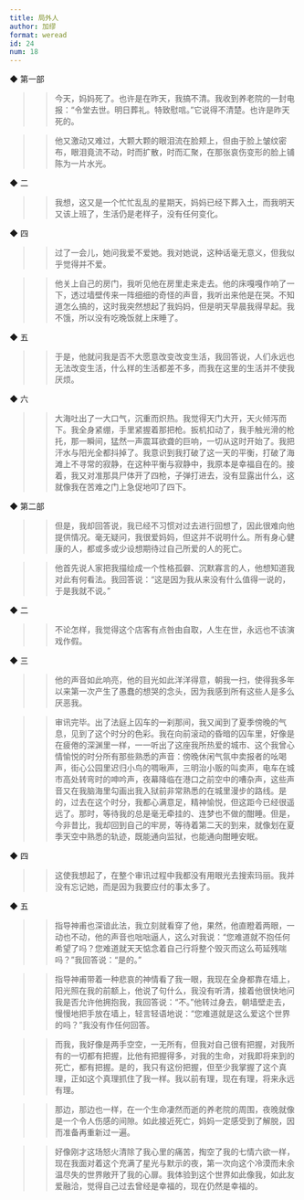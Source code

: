 ```yaml
---
title: 局外人
author: 加缪
format: weread
id: 24
num: 18
---
```


◆ 第一部

>> 今天，妈妈死了。也许是在昨天，我搞不清。我收到养老院的一封电报：“令堂去世。明日葬礼。特致慰唁。”它说得不清楚。也许是昨天死的。

>> 他又激动又难过，大颗大颗的眼泪流在脸颊上，但由于脸上皱纹密布，眼泪竟流不动，时而扩散，时而汇聚，在那张哀伤变形的脸上铺陈为一片水光。


◆ 二

>> 我想，这又是一个忙忙乱乱的星期天，妈妈已经下葬入土，而我明天又该上班了，生活仍是老样子，没有任何变化。


◆ 四

>> 过了一会儿，她问我爱不爱她。我对她说，这种话毫无意义，但我似乎觉得并不爱。

>> 他关上自己的房门，我听见他在房里走来走去。他的床嘎嘎作响了一下，透过墙壁传来一阵细细的奇怪的声音，我听出来他是在哭。不知道怎么搞的，这时我突然想起了我妈妈，但是明天早晨我得早起。我不饿，所以没有吃晚饭就上床睡了。


◆ 五

>> 于是，他就问我是否不大愿意改变改变生活，我回答说，人们永远也无法改变生活，什么样的生活都差不多，而我在这里的生活并不使我厌烦。


◆ 六

>> 大海吐出了一大口气，沉重而炽热。我觉得天门大开，天火倾泻而下。我全身紧绷，手里紧握着那把枪。扳机扣动了，我手触光滑的枪托，那一瞬间，猛然一声震耳欲聋的巨响，一切从这时开始了。我把汗水与阳光全都抖掉了。我意识到我打破了这一天的平衡，打破了海滩上不寻常的寂静，在这种平衡与寂静中，我原本是幸福自在的。接着，我又对准那具尸体开了四枪，子弹打进去，没有显露出什么，这就像我在苦难之门上急促地叩了四下。


◆ 第二部

>> 但是，我却回答说，我已经不习惯对过去进行回想了，因此很难向他提供情况。毫无疑问，我很爱妈妈，但这并不说明什么。所有身心健康的人，都或多或少设想期待过自己所爱的人的死亡。

>> 他首先说人家把我描绘成一个性格孤僻、沉默寡言的人，他想知道我对此有何看法。我回答说：“这是因为我从来没有什么值得一说的，于是我就不说。”


◆ 二

>> 不论怎样，我觉得这个店客有点咎由自取，人生在世，永远也不该演戏作假。


◆ 三

>> 他的声音如此响亮，他的目光如此洋洋得意，朝我一扫，使得我多年以来第一次产生了愚蠢的想哭的念头，因为我感到所有这些人是多么厌恶我。

>> 审讯完毕。出了法庭上囚车的一刹那间，我又闻到了夏季傍晚的气息，见到了这个时分的色彩。我在向前滚动的昏暗的囚车里，好像是在疲倦的深渊里一样，一一听出了这座我所热爱的城市、这个我曾心情愉悦的时分所有那些熟悉的声音：傍晚休闲气氛中卖报者的吆喝声，街心公园里迟归小鸟的啁啾声，三明治小贩的叫卖声，电车在城市高处转弯时的呻吟声，夜幕降临在港口之前空中的嘈杂声，这些声音又在我脑海里勾画出我入狱前非常熟悉的在城里漫步的路线。是的，过去在这个时分，我都心满意足，精神愉悦，但这距今已经很遥远了。那时，等待我的总是毫无牵挂的、连梦也不做的酣睡。但是，今非昔比，我却回到自己的牢房，等待着第二天的到来，就像划在夏季天空中熟悉的轨迹，既能通向监狱，也能通向酣睡安眠。


◆ 四

>> 这使我想起了，在整个审讯过程中我都没有用眼光去搜索玛丽。我并没有忘记她，而是因为我要应付的事太多了。


◆ 五

>> 指导神甫也深谙此法，我立刻就看穿了他，果然，他直瞪着两眼，一动也不动，他的声音也咄咄逼人，这么对我说：“您难道就不抱任何希望了吗？您难道就天天惦念着自己行将整个毁灭而这么苟延残喘吗？”我回答说：“是的。”

>> 指导神甫带着一种悲哀的神情看了我一眼，我现在全身都靠在墙上，阳光照在我的前额上，他说了句什么，我没有听清，接着他很快地问我是否允许他拥抱我，我回答说：“不。”他转过身去，朝墙壁走去，慢慢地把手放在墙上，轻言轻语地说：“您难道就是这么爱这个世界的吗？”我没有作任何回答。

>> 而我，我好像是两手空空，一无所有，但我对自己很有把握，对我所有的一切都有把握，比他有把握得多，对我的生命，对我即将来到的死亡，都有把握。是的，我只有这份把握，但至少我掌握了这个真理，正如这个真理抓住了我一样。我以前有理，现在有理，将来永远有理。

>> 那边，那边也一样，在一个生命凄然而逝的养老院的周围，夜晚就像是一个令人伤感的间隙。如此接近死亡，妈妈一定感受到了解脱，因而准备再重新过一遍。

>> 好像刚才这场怒火清除了我心里的痛苦，掏空了我的七情六欲一样，现在我面对着这个充满了星光与默示的夜，第一次向这个冷漠而未余温尽失的世界敞开了我的心扉。我体验到这个世界如此像我，如此友爱融洽，觉得自己过去曾经是幸福的，现在仍然是幸福的。


